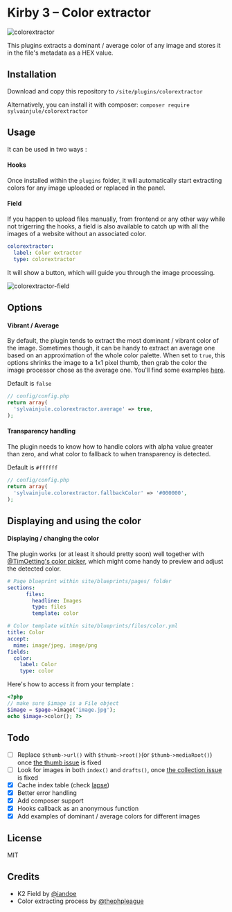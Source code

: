 # Kirby 3 – Color extractor

![colorextractor](https://user-images.githubusercontent.com/14079751/45950127-c73c0d00-bffe-11e8-8e10-eef90185f624.jpg)

This plugins extracts a dominant / average color of any image and stores it in the file's metadata as a HEX value.

## Installation

Download and copy this repository to ```/site/plugins/colorextractor```

Alternatively, you can install it with composer: ```composer require sylvainjule/colorextractor```

## Usage

It can be used in two ways :

#### Hooks

Once installed within the ```plugins``` folder, it will automatically start extracting colors for any image uploaded or replaced in the panel.

#### Field

If you happen to upload files manually, from frontend or any other way while not trigerring the hooks, a field is also available to catch up with all the images of a website without an associated color.

```yaml
colorextractor:
  label: Color extractor
  type: colorextractor
```

It will show a button, which will guide you through the image processing.

![colorextractor-field](https://user-images.githubusercontent.com/14079751/45931472-ef7c2b00-bf6e-11e8-8260-ec1d2ed64ed5.png)

## Options

#### Vibrant / Average

By default, the plugin tends to extract the most dominant / vibrant color of the image. Sometimes though, it can be handy to extract an average one based on an approximation of the whole color palette. When set to ```true```, this options shrinks the image to a 1x1 pixel thumb, then grab the color the image processor chose as the average one. You'll find some examples [here](https://github.com/sylvainjule/kirby3-colorextractor/blob/master/docs/examples.md).

Default is ```false``` 

```php
// config/config.php
return array(
  'sylvainjule.colorextractor.average' => true,
);
```

#### Transparency handling

The plugin needs to know how to handle colors with alpha value greater than zero, and what color to fallback to when transparency is detected.

Default is ```#ffffff```

```php
// config/config.php
return array(
  'sylvainjule.colorextractor.fallbackColor' => '#000000',
);
```

## Displaying and using the color

#### Displaying / changing the color

The plugin works (or at least it should pretty soon) well together with [@TimOetting's color picker](https://github.com/TimOetting/kirby-color), which might come handy to preview and adjust the detected color.

```yaml
# Page blueprint within site/blueprints/pages/ folder
sections:
      files:
        headline: Images
        type: files
        template: color
```

```yaml
# Color template within site/blueprints/files/color.yml
title: Color
accept:
  mime: image/jpeg, image/png
fields:
  color:
    label: Color
    type: color
```

Here's how to access it from your template :

```php
<?php 
// make sure $image is a File object
$image = $page->image('image.jpg');  
echo $image->color(); ?>
```

## Todo

- [ ] Replace `$thumb->url()` with `$thumb->root()`(or `$thumb->mediaRoot()`) once [the thumb issue](https://github.com/k-next/kirby/issues/1015) is fixed 
- [ ] Look for images in both `index()` and `drafts()`, once [the collection issue](https://github.com/k-next/kirby/issues/1097) is fixed 
- [X] Cache index table (check [lapse](https://github.com/bnomei/kirby3-lapse))
- [X] Better error handling
- [X] Add composer support
- [X] Hooks callback as an anonymous function
- [x] Add examples of dominant / average colors for different images

## License

MIT

## Credits

- K2 Field by [@iandoe](https://github.com/iandoe/kirby-dominant-color/blob/master/README.md)
- Color extracting process by [@thephpleague](https://github.com/thephpleague/color-extractor)
